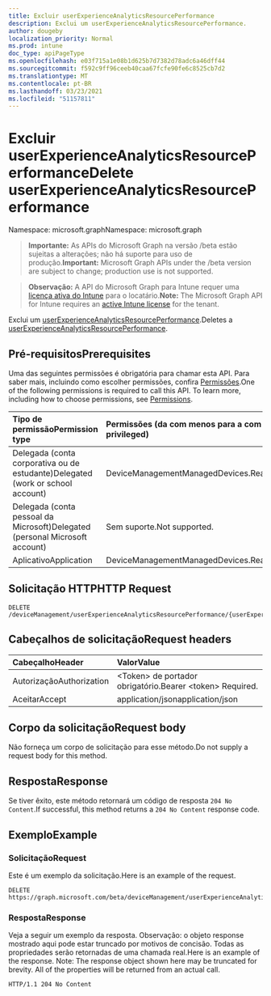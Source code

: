 ```yaml
---
title: Excluir userExperienceAnalyticsResourcePerformance
description: Exclui um userExperienceAnalyticsResourcePerformance.
author: dougeby
localization_priority: Normal
ms.prod: intune
doc_type: apiPageType
ms.openlocfilehash: e03f715a1e08b1d625b7d7382d78adc6a46dff44
ms.sourcegitcommit: f592c9ff96ceeb40caa67fcfe90fe6c8525cb7d2
ms.translationtype: MT
ms.contentlocale: pt-BR
ms.lasthandoff: 03/23/2021
ms.locfileid: "51157811"
---
```

# <a name="delete-userexperienceanalyticsresourceperformance"></a><span data-ttu-id="7e909-103">Excluir userExperienceAnalyticsResourcePerformance</span><span class="sxs-lookup"><span data-stu-id="7e909-103">Delete userExperienceAnalyticsResourcePerformance</span></span>

<span data-ttu-id="7e909-104">Namespace: microsoft.graph</span><span class="sxs-lookup"><span data-stu-id="7e909-104">Namespace: microsoft.graph</span></span>

> <span data-ttu-id="7e909-105">**Importante:** As APIs do Microsoft Graph na versão /beta estão sujeitas a alterações; não há suporte para uso de produção.</span><span class="sxs-lookup"><span data-stu-id="7e909-105">**Important:** Microsoft Graph APIs under the /beta version are subject to change; production use is not supported.</span></span>

> <span data-ttu-id="7e909-106">**Observação:** A API do Microsoft Graph para Intune requer uma [licença ativa do Intune](https://go.microsoft.com/fwlink/?linkid=839381) para o locatário.</span><span class="sxs-lookup"><span data-stu-id="7e909-106">**Note:** The Microsoft Graph API for Intune requires an [active Intune license](https://go.microsoft.com/fwlink/?linkid=839381) for the tenant.</span></span>

<span data-ttu-id="7e909-107">Exclui um [userExperienceAnalyticsResourcePerformance](../resources/intune-devices-userexperienceanalyticsresourceperformance.md).</span><span class="sxs-lookup"><span data-stu-id="7e909-107">Deletes a [userExperienceAnalyticsResourcePerformance](../resources/intune-devices-userexperienceanalyticsresourceperformance.md).</span></span>

## <a name="prerequisites"></a><span data-ttu-id="7e909-108">Pré-requisitos</span><span class="sxs-lookup"><span data-stu-id="7e909-108">Prerequisites</span></span>
<span data-ttu-id="7e909-p101">Uma das seguintes permissões é obrigatória para chamar esta API. Para saber mais, incluindo como escolher permissões, confira [Permissões](/graph/permissions-reference).</span><span class="sxs-lookup"><span data-stu-id="7e909-p101">One of the following permissions is required to call this API. To learn more, including how to choose permissions, see [Permissions](/graph/permissions-reference).</span></span>

|<span data-ttu-id="7e909-111">Tipo de permissão</span><span class="sxs-lookup"><span data-stu-id="7e909-111">Permission type</span></span>|<span data-ttu-id="7e909-112">Permissões (da com menos para a com mais privilégios)</span><span class="sxs-lookup"><span data-stu-id="7e909-112">Permissions (from least to most privileged)</span></span>|
|:---|:---|
|<span data-ttu-id="7e909-113">Delegada (conta corporativa ou de estudante)</span><span class="sxs-lookup"><span data-stu-id="7e909-113">Delegated (work or school account)</span></span>|<span data-ttu-id="7e909-114">DeviceManagementManagedDevices.ReadWrite.All</span><span class="sxs-lookup"><span data-stu-id="7e909-114">DeviceManagementManagedDevices.ReadWrite.All</span></span>|
|<span data-ttu-id="7e909-115">Delegada (conta pessoal da Microsoft)</span><span class="sxs-lookup"><span data-stu-id="7e909-115">Delegated (personal Microsoft account)</span></span>|<span data-ttu-id="7e909-116">Sem suporte.</span><span class="sxs-lookup"><span data-stu-id="7e909-116">Not supported.</span></span>|
|<span data-ttu-id="7e909-117">Aplicativo</span><span class="sxs-lookup"><span data-stu-id="7e909-117">Application</span></span>|<span data-ttu-id="7e909-118">DeviceManagementManagedDevices.ReadWrite.All</span><span class="sxs-lookup"><span data-stu-id="7e909-118">DeviceManagementManagedDevices.ReadWrite.All</span></span>|

## <a name="http-request"></a><span data-ttu-id="7e909-119">Solicitação HTTP</span><span class="sxs-lookup"><span data-stu-id="7e909-119">HTTP Request</span></span>
<!-- {
  "blockType": "ignored"
}
-->
``` http
DELETE /deviceManagement/userExperienceAnalyticsResourcePerformance/{userExperienceAnalyticsResourcePerformanceId}
```

## <a name="request-headers"></a><span data-ttu-id="7e909-120">Cabeçalhos de solicitação</span><span class="sxs-lookup"><span data-stu-id="7e909-120">Request headers</span></span>
|<span data-ttu-id="7e909-121">Cabeçalho</span><span class="sxs-lookup"><span data-stu-id="7e909-121">Header</span></span>|<span data-ttu-id="7e909-122">Valor</span><span class="sxs-lookup"><span data-stu-id="7e909-122">Value</span></span>|
|:---|:---|
|<span data-ttu-id="7e909-123">Autorização</span><span class="sxs-lookup"><span data-stu-id="7e909-123">Authorization</span></span>|<span data-ttu-id="7e909-124">&lt;Token&gt; de portador obrigatório.</span><span class="sxs-lookup"><span data-stu-id="7e909-124">Bearer &lt;token&gt; Required.</span></span>|
|<span data-ttu-id="7e909-125">Aceitar</span><span class="sxs-lookup"><span data-stu-id="7e909-125">Accept</span></span>|<span data-ttu-id="7e909-126">application/json</span><span class="sxs-lookup"><span data-stu-id="7e909-126">application/json</span></span>|

## <a name="request-body"></a><span data-ttu-id="7e909-127">Corpo da solicitação</span><span class="sxs-lookup"><span data-stu-id="7e909-127">Request body</span></span>
<span data-ttu-id="7e909-128">Não forneça um corpo de solicitação para esse método.</span><span class="sxs-lookup"><span data-stu-id="7e909-128">Do not supply a request body for this method.</span></span>

## <a name="response"></a><span data-ttu-id="7e909-129">Resposta</span><span class="sxs-lookup"><span data-stu-id="7e909-129">Response</span></span>
<span data-ttu-id="7e909-130">Se tiver êxito, este método retornará um código de resposta `204 No Content`.</span><span class="sxs-lookup"><span data-stu-id="7e909-130">If successful, this method returns a `204 No Content` response code.</span></span>

## <a name="example"></a><span data-ttu-id="7e909-131">Exemplo</span><span class="sxs-lookup"><span data-stu-id="7e909-131">Example</span></span>

### <a name="request"></a><span data-ttu-id="7e909-132">Solicitação</span><span class="sxs-lookup"><span data-stu-id="7e909-132">Request</span></span>
<span data-ttu-id="7e909-133">Este é um exemplo da solicitação.</span><span class="sxs-lookup"><span data-stu-id="7e909-133">Here is an example of the request.</span></span>
``` http
DELETE https://graph.microsoft.com/beta/deviceManagement/userExperienceAnalyticsResourcePerformance/{userExperienceAnalyticsResourcePerformanceId}
```

### <a name="response"></a><span data-ttu-id="7e909-134">Resposta</span><span class="sxs-lookup"><span data-stu-id="7e909-134">Response</span></span>
<span data-ttu-id="7e909-p102">Veja a seguir um exemplo da resposta. Observação: o objeto response mostrado aqui pode estar truncado por motivos de concisão. Todas as propriedades serão retornadas de uma chamada real.</span><span class="sxs-lookup"><span data-stu-id="7e909-p102">Here is an example of the response. Note: The response object shown here may be truncated for brevity. All of the properties will be returned from an actual call.</span></span>
``` http
HTTP/1.1 204 No Content
```




